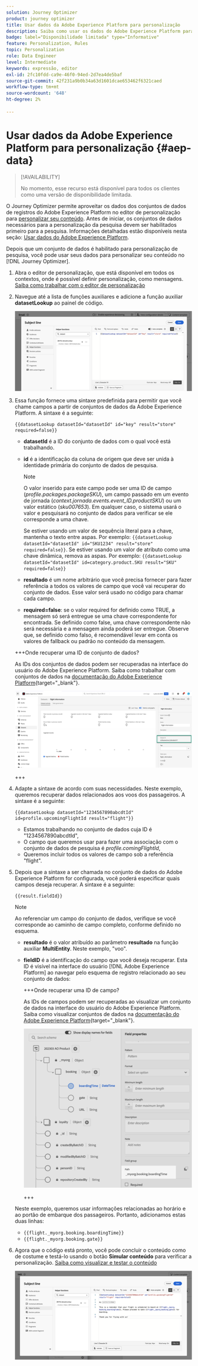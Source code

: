 ```yaml
---
solution: Journey Optimizer
product: journey optimizer
title: Usar dados da Adobe Experience Platform para personalização
description: Saiba como usar os dados do Adobe Experience Platform para personalização.
badge: label="Disponibilidade limitada" type="Informative"
feature: Personalization, Rules
topic: Personalization
role: Data Engineer
level: Intermediate
keywords: expressão, editor
exl-id: 2fc10fdd-ca9e-46f0-94ed-2d7ea4de5baf
source-git-commit: 42f231a9b0b34a63d1601dcae653462f6321caed
workflow-type: tm+mt
source-wordcount: '648'
ht-degree: 2%

---
```


# Usar dados da Adobe Experience Platform para personalização {#aep-data}

>[!AVAILABILITY]
>
>No momento, esse recurso está disponível para todos os clientes como uma versão de disponibilidade limitada.

O Journey Optimizer permite aproveitar os dados dos conjuntos de dados de registros do Adobe Experience Platform no editor de personalização para [personalizar seu conteúdo](../personalization/personalize.md). Antes de iniciar, os conjuntos de dados necessários para a personalização da pesquisa devem ser habilitados primeiro para a pesquisa. Informações detalhadas estão disponíveis nesta seção: [Usar dados do Adobe Experience Platform](../data/lookup-aep-data.md).

Depois que um conjunto de dados é habilitado para personalização de pesquisa, você pode usar seus dados para personalizar seu conteúdo no [!DNL Journey Optimizer].

1. Abra o editor de personalização, que está disponível em todos os contextos, onde é possível definir personalização, como mensagens. [Saiba como trabalhar com o editor de personalização](../personalization/personalization-build-expressions.md)

1. Navegue até a lista de funções auxiliares e adicione a função auxiliar **datasetLookup** ao painel de código.

   ![](assets/aep-data-helper.png)

1. Essa função fornece uma sintaxe predefinida para permitir que você chame campos a partir de conjuntos de dados da Adobe Experience Platform. A sintaxe é a seguinte:

   ```
   {{datasetLookup datasetId="datasetId" id="key" result="store" required=false}}
   ```

   * **datasetId** é a ID do conjunto de dados com o qual você está trabalhando.
   * **id** é a identificação da coluna de origem que deve ser unida à identidade primária do conjunto de dados de pesquisa.

     >[!NOTE]
     >
     >O valor inserido para este campo pode ser uma ID de campo (*profile.packages.packageSKU*), um campo passado em um evento de jornada (*context.jornada.events.event_ID.productSKU*) ou um valor estático (*sku007653*). Em qualquer caso, o sistema usará o valor e pesquisará no conjunto de dados para verificar se ele corresponde a uma chave.
     >
     >Se estiver usando um valor de sequência literal para a chave, mantenha o texto entre aspas. Por exemplo: `{{datasetLookup datasetId="datasetId" id="SKU1234" result="store" required=false}}`. Se estiver usando um valor de atributo como uma chave dinâmica, remova as aspas. Por exemplo: `{{datasetLookup datasetId="datasetId" id=category.product.SKU result="SKU" required=false}}`

   * **resultado** é um nome arbitrário que você precisa fornecer para fazer referência a todos os valores de campo que você vai recuperar do conjunto de dados. Esse valor será usado no código para chamar cada campo.

   * **required=false**: se o valor required for definido como TRUE, a mensagem só será entregue se uma chave correspondente for encontrada. Se definido como false, uma chave correspondente não será necessária e a mensagem ainda poderá ser entregue. Observe que, se definido como falso, é recomendável levar em conta os valores de fallback ou padrão no conteúdo da mensagem.

   +++Onde recuperar uma ID de conjunto de dados?

   As IDs dos conjuntos de dados podem ser recuperadas na interface do usuário do Adobe Experience Platform. Saiba como trabalhar com conjuntos de dados na [documentação do Adobe Experience Platform](https://experienceleague.adobe.com/en/docs/experience-platform/catalog/datasets/user-guide#view-datasets){target="_blank"}.

   ![](assets/aep-data-dataset.png)

   +++

1. Adapte a sintaxe de acordo com suas necessidades. Neste exemplo, queremos recuperar dados relacionados aos voos dos passageiros. A sintaxe é a seguinte:

   ```
   {{datasetLookup datasetId="1234567890abcdtId" id=profile.upcomingFlightId result="flight"}}
   ```

   * Estamos trabalhando no conjunto de dados cuja ID é &quot;1234567890abcdtId&quot;,
   * O campo que queremos usar para fazer uma associação com o conjunto de dados de pesquisa é *profile.comingFlightId*,
   * Queremos incluir todos os valores de campo sob a referência &quot;flight&quot;.

1. Depois que a sintaxe a ser chamada no conjunto de dados do Adobe Experience Platform for configurada, você poderá especificar quais campos deseja recuperar. A sintaxe é a seguinte:

   ```
   {{result.fieldId}}
   ```

   >[!NOTE]
   >
   >Ao referenciar um campo do conjunto de dados, verifique se você corresponde ao caminho de campo completo, conforme definido no esquema.

   * **resultado** é o valor atribuído ao parâmetro **resultado** na função auxiliar **MultiEntity**. Neste exemplo, &quot;voo&quot;.
   * **fieldID** é a identificação do campo que você deseja recuperar. Esta ID é visível na interface do usuário [!DNL Adobe Experience Platform] ao navegar pelo esquema de registro relacionado ao seu conjunto de dados:

     +++Onde recuperar uma ID de campo?

     As IDs de campos podem ser recuperadas ao visualizar um conjunto de dados na interface do usuário do Adobe Experience Platform. Saiba como visualizar conjuntos de dados na [documentação do Adobe Experience Platform](https://experienceleague.adobe.com/en/docs/experience-platform/catalog/datasets/user-guide#preview){target="_blank"}.

     ![](assets/aep-data-field.png)

     +++

   Neste exemplo, queremos usar informações relacionadas ao horário e ao portão de embarque dos passageiros. Portanto, adicionamos estas duas linhas:

   * `{{flight._myorg.booking.boardingTime}}`
   * `{{flight._myorg.booking.gate}}`

1. Agora que o código está pronto, você pode concluir o conteúdo como de costume e testá-lo usando o botão **Simular conteúdo** para verificar a personalização. [Saiba como visualizar e testar o conteúdo](../content-management/preview-test.md)


   ![](assets/aep-data-sample.png)
